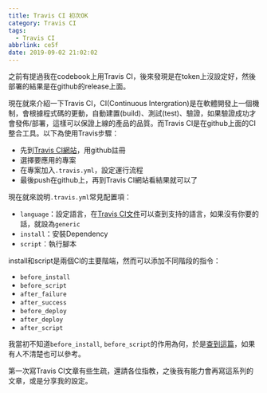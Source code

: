 ```yaml
---
title: Travis CI 初次OK
category: Travis CI
tags:
  - Travis CI
abbrlink: ce5f
date: 2019-09-02 21:02:02
---
```

之前有提過我在codebook上用Travis CI，後來發現是在token上沒設定好，然後部署的結果是在github的release上面。
<!-- more -->
現在就來介紹一下Travis CI，CI(Continuous Intergration)是在軟體開發上一個機制，會根據程式碼的更動，自動建置(build)、測試(test)、驗證，如果驗證成功才會發佈/部署，這樣可以保證上線的產品的品質。而Travis CI是在github上面的CI整合工具。以下為使用Travis步驟：

* 先到[Travis CI網站](https://travis-ci.org)，用github註冊
* 選擇要應用的專案
* 在專案加入`.travis.yml`，設定運行流程
* 最後push在github上，再到Travis CI網站看結果就可以了

現在就來說明`.travis.yml`常見配置項：

* `language`：設定語言，在[Travis CI文件](https://docs.travis-ci.com)可以查到支持的語言，如果沒有你要的話，就設為`generic`
* `install`：安裝Dependency
* `script`：執行腳本

install和script是兩個CI的主要階端，然而可以添加不同階段的指令：

* `before_install`
* `before_script`
* `after_failure`
* `after_success`
* `before_deploy`
* `after_deploy`
* `after_script`

我當初不知道`before_install`, `before_script`的作用為何，於是[查到這篇](https://stackoverflow.com/questions/34377017/what-are-the-differences-between-the-before-install-script-travis-yml-opti)，如果有人不清楚也可以參考。

第一次寫Travis CI文章有些生疏，還請各位指教，之後我有能力會再寫這系列的文章，或是分享我的設定。
